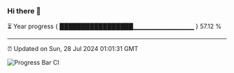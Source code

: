 ### Hi there 👋

⏳ Year progress { █████████████████▁▁▁▁▁▁▁▁▁▁▁▁▁ } 57.12 %

---

⏰ Updated on Sun, 28 Jul 2024 01:01:31 GMT

![Progress Bar CI](https://github.com/liununu/liununu/workflows/Progress%20Bar%20CI/badge.svg)
